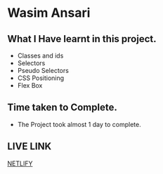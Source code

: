 # Wasim Ansari

## What I Have learnt in this project.
- Classes and ids
- Selectors 
- Pseudo Selectors
- CSS Positioning
- Flex Box

## Time taken to Complete.
- The Project took almost 1 day to complete.

## LIVE LINK
[NETLIFY](https://cssproject-12.netlify.app)